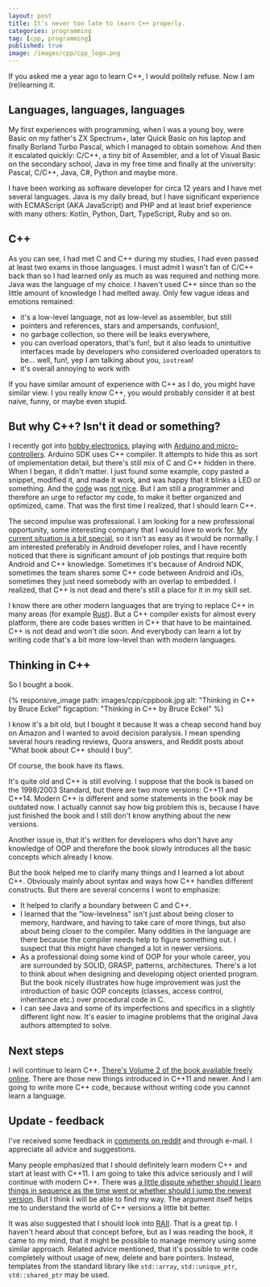 ```yaml
---
layout: post
title: It's never too late to learn C++ properly.
categories: programming
tag: [cpp, programming]
published: true
image: /images/cpp/cpp_logo.png
---
```


If you asked me a year ago to learn C++, I would politely refuse. Now I am (re)learning it. 

<!--more-->

## Languages, languages, languages

My first experiences with programming, when I was a young boy, were Basic on my father's ZX Spectrum+, later Quick Basic on his laptop and finally Borland Turbo Pascal, which I managed to obtain somehow. And then it escalated quickly: C/C++, a tiny bit of Assembler, and a lot of Visual Basic on the secondary school, Java in my free time and finally at the university: Pascal, C/C++, Java, C#, Python and maybe more.

I have been working as software developer for circa 12 years and I have met several languages. Java is my daily bread, but I have significant experience with ECMAScript (AKA JavaScript) and PHP and at least brief experience with many others: Kotlin, Python, Dart, TypeScript, Ruby and so on.  

## C++

As you can see, I had met C and C++ during my studies, I had even passed at least two exams in those languages. I must admit I wasn't fan of C/C++ back than so I had learned only as much as was required and nothing more. Java was the language of my choice. I haven't used C++ since than so the little amount of knowledge I had melted away. Only few vague ideas and emotions remained:

- it's a low-level language, not as low-level as assembler, but still
- pointers and references, stars and ampersands, confusion!,
- no garbage collection, so there will be leaks everywhere,
- you can overload operators, that's fun!, but it also leads to unintuitive interfaces made by developers who considered overloaded operators to be... well, fun!, yep I am talking about you, `iostream`!
- it's overall annoying to work with

If you have similar amount of experience with C++ as I do, you might have similar view. I you really know C++, you would probably consider it at best naive, funny, or maybe even stupid. 

## But why C++? Isn't it dead or something?

I recently got into [hobby electronics](https://josef-adamcik.cz/electronics/more-blinking-leds-kitt-insipred-gizmo-v1.html), playing with [Arduino and micro-controllers](https://josef-adamcik.cz/electronics/led-cube-4x4x4x-attiny84-74138.html). Arduino SDK uses C++ compiler. It attempts to hide this as sort of implementation detail, but there's still mix of C and C++ hidden in there. When I began, it didn't matter. I just found some example, copy pasted a snippet, modified it, and made it work, and was happy that it blinks a LED or something. And the [code](https://github.com/josefadamcik/ledcube_4x4_double74138) was [not nice](https://github.com/josefadamcik/bscar). But I am still a programmer and therefore an urge to refactor my code, to make it better organized and optimized, came. That was the first time I realized, that I should learn C++.

The second impulse was professional. I am looking for a new professional opportunity, some interesting company that I would love to work for. [My current situation is a bit special](https://josef-adamcik.cz#quick), so it isn't as easy as it would be normally. I am interested preferably in Android developer roles, and I have recently noticed that there is significant amount of job postings that require both Android and C++ knowledge. Sometimes it's because of Android NDK, sometimes the team shares some C++ code between Android and iOs, sometimes they just need somebody with an overlap to embedded. I realized, that C++ is not dead and there's still a place for it in my skill set.


I know there are other modern languages that are trying to replace C++ in many areas (for example [Rust](https://www.rust-lang.org/)). But a C++ compiler exists for almost every platform, there are code bases written in C++ that have to be maintained. C++ is not dead and won't die soon. And everybody can learn a lot by writing code that's a bit more low-level than with modern languages. 

## Thinking in C++

So I bought a book.

{% responsive_image path: images/cpp/cppbook.jpg alt: "Thinking in C++ by Bruce Eckel" figcaption: "Thinking in C++ by Bruce Eckel" %}

I know it's a bit old, but I bought it because It was a cheap second hand buy on Amazon and I wanted to avoid decision paralysis. I mean spending several hours reading reviews, Quora answers, and Reddit posts about "What book about C++ should I buy".

Of course, the book have its flaws.

It's quite old and C++ is still evolving. I suppose that the book is based on the 1998/2003 Standard, but there are two more versions: C++11 and C++14. Modern C++ is different and some statements in the book may be outdated now. I actually cannot say how big problem this is, because I have just finished the book and I still don't know anything about the new versions. 

Another issue is, that it's written for developers who don't have any knowledge of OOP and therefore the book slowly introduces all the basic concepts which already I know.

But the book helped me to clarify many things and I learned a lot about C++. Obviously mainly about syntax and ways how C++ handles different constructs. But there are several concerns I wont to emphasize: 

- It helped to clarify a boundary between C and C++.
- I learned that the "low-levelness" isn't just about being closer to memory, hardware, and having to take care of more things, but also about being closer to the compiler. Many oddities in the language are there because the compiler needs help to figure something out. I suspect that this might have changed a lot in newer versions.
- As a professional doing some kind of OOP for your whole career, you are surrounded by SOLID, GRASP, patterns, architectures. There's a lot to think about when designing and developing object oriented program. But the book nicely illustrates how huge improvement was just the introduction of basic OOP concepts (classes, access control, inheritance etc.) over procedural code in C.
- I can see Java and some of its imperfections and specifics in a slightly different light now. It's easier to imagine problems that the original Java authors attempted to solve. 


## Next steps

I will continue to learn C++. [There's Volume 2 of the book available freely online](https://archive.org/details/TICPP2ndEdVolTwo). There are those new things introduced in C++11 and newer. And I am going to write more C++ code, because without writing code you cannot learn a language.

## Update - feedback

I've received some feedback in [comments on reddit](https://www.reddit.com/r/programming/comments/9e2a1f/how_and_why_i_decided_to_learn_c_after_12_years/) and through e-mail. I appreciate all advice and suggestions.

Many people emphasized that I should definitely learn modern C++ and start at least with C++11. I am going to take this advice seriously and I will continue with modern C++. There was [a little dispute whether should I learn things in sequence as the time went or whether should I jump the newest version](https://www.reddit.com/r/programming/comments/9e2a1f/how_and_why_i_decided_to_learn_c_after_12_years/e5m3xln). But I think I will be able to find my way. The argument itself helps me to understand the world of C++ versions a little bit better.

It was also suggested that I should look into [RAII](https://en.wikipedia.org/wiki/Resource_acquisition_is_initialization). That is a great tip. I haven't heard about that concept before, but as I was reading the book, it came to my mind, that it might be possible to manage memory using some similar approach. Related advice mentioned, that it's possible to write code completely without usage of new, delete and bare pointers. Instead, templates from the standard library like `std::array`, `std::unique_ptr`, `std::shared_ptr` may be used. 


